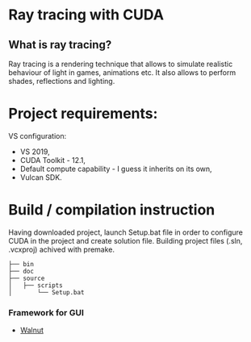 # Ray tracing with CUDA
## What is ray tracing?
Ray tracing is a rendering technique that allows to simulate realistic behaviour of light in games, animations etc. It also allows to perform shades, reflections and lighting.

# Project requirements:
VS configuration:
- VS 2019,
- CUDA Toolkit - 12.1,
- Default compute capability - I guess it inherits on its own,
- Vulcan SDK.

# Build / compilation instruction
Having downloaded project, launch Setup.bat file in order to configure CUDA in the project and create solution file.
Building project files (.sln, .vcxproj) achived with premake.
```
├── bin
├── doc
├── source
│   ├── scripts
│    	└── Setup.bat
```

### Framework for GUI
- [Walnut](https://github.com/TheCherno/Walnut)